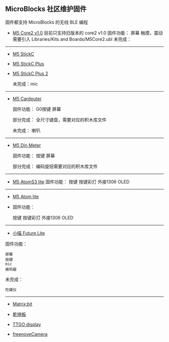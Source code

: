 ## MicroBlocks 社区维护固件

固件都支持 MicroBlocks 的无线 BLE 编程
- [M5 Core2 v1.0](/assets/m5core2-firmware-232-3.bin ':ignore')
目前只支持旧版本的 core2 v1.0
    固件功能：
        屏幕
        触摸，震动
            需要引入 Libraries/Kits and Boards/M5Core2.ubl
    未完成：


---
- [M5 StickC](/assets/m5stick-firmware-232.bin ':ignore')
- [M5 StickC Plus](/assets/m5stick-plus-firmware-232.bin ':ignore')
- [M5 StickC Plus 2](/assets/m5stick-plus2-firmware-232.bin ':ignore')

    未完成：mic 
---     
- [M5 Cardputer](/assets/m5-cardputer-firmware-232.bin ':ignore')

    固件功能：
        G0按键
        屏幕

    部分完成：
        全尺寸键盘，需要对应的积木库文件

    未完成：
        喇叭
---   
- [M5 Din Meter](/assets/m5stack-Din-Meter-firmware-232.bin ':ignore')

    固件功能：
        按键
        屏幕

    部分完成：
        编码旋钮需要对应的积木库文件
--- 
- [M5 AtomS3 lite](/assets/m5-atom-s3-lite-firmware-232.bin ':ignore')
    固件功能：
        按键
        按键彩灯
        外接1306 OLED
---
- [M5 Atom lite](/assets/m5atom-lite-firmware-232.bin ':ignore')

-   固件功能：

    按键
    按键彩灯
    外接1306 OLED
---
- [小喵 Future Lite](/assets/future-lite-firmware-232.bin ':ignore')

固件功能：

    屏幕
    按键
    mic
    蜂鸣器

未完成：

    陀螺仪
---
- [Matrix:bit](/assets/matrixbit-firmware-232.bin ':ignore')

- [乾坤板](/assets/qiankun-firmware-232.bin)

- [TTGO display](/assets/ttgo-display-firmware-232.bin ':ignore')

- [freenoveCamera](/assets/freenoveCamera-firmware-232.bin ':ignore')